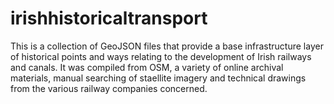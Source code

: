 # irishhistoricaltransport
This is a collection of GeoJSON files that provide a base infrastructure layer of historical points and ways relating to the development of Irish railways and canals. 
It was compiled from OSM, a variety of online archival materials, manual searching of staellite imagery and technical drawings from the various railway companies concerned.
